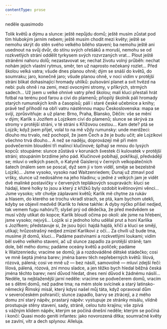 ```yaml
---
contentType: prose
---
```


<section>

neděle quasimodo

Tolik květů a dýmu a slunce: ještě nepůjdu domů; ještě musím zůstat pod tím hlubokým jarním nebem; ještě musím chodit mezi květy; ještě se nemohu skrýt do stěn svého velkého bílého stavení; ba nemohu ještě ani usednout na svůj dvůr, do stínu svých ořešáků a moruší, nemohu se od rozkvetlých strání oddělit tyrkysem svých rozvrzaných vrat… Plout ještě stráněmi nahoru dolů; nezastavovat se; nechat životu volný průběh: nechat nohám jejich vlastní rytmus, směr, ten už naprosto nečekaný rozlet… Před školou velká vatra; všude dnes planou ohně; dým se snáší do květů, do soumraku; jaro, konečně jaro; všude planou ohně, v noci vidím v protější stráni blikat dohasínající hromady uhlíků: pulsování planet a svit hvězd na nebi: puls ohně i na zemi, mezi ovocnými stromy, v příkrých, strmých sadech… Už jsem u velké ohnivé vatry před školou; malí kluci přestali hrát fotbal na terénu pod farou a civí do plamenů; přiopilý školník pálí hromady starých rumunských knih a časopisů; pálí i staré české učebnice a knihy; právě teď přihodil na obří vatru nástěnnou mapu Československa: mapa se svíjí, zprůsvitňuje: a už plane: Brno, Praha, Blansko, Děčín: vše se mění v dým; Karlík s Jozifem a Lojzíkem civí do plamenů; slunce se skrývá za stromy v protější stráni, v té stráni s Křížovou cestou… Kam dete? ptá se Lojzík; když jsem přijel, volal to na mě vždy rumunsky: unde merdžeci: dlouho mu trvalo, než pochopil, že jsem Čech a že je budu učit; ale Lojzíkovi všechno trvá dlouho… A než se naděju, doprovázejí mě při mém podvečerním bloudění tři malincí klučinové; šplhají se mnou do lysých kopců: stoupáme: slunce zůstává v korunách švestek či kulovatek v protější stráni; stoupáním brzdíme jeho pád. Klučinové pobíhají, pokřikují, předvádějí se; mluví o velkých psech, o Katyně Gaisleroj v černých velkopátečních šatech (málem sem se poscal, dyž sem ji v tom viděl, směje se bezelstně Lojzík)… Jsme vysoko, vysoko nad Waitzenriedem; Dunaj už ztmavl pod vršky, slunce už nedosáhne na jeho hladinu; u jedné z velkých jam je vidět dvě malinké postavičky v červených teplákových soupravách: kluci se hádají, které holky to jsou a který z křížků byly ozdobit květinovými věnci… Jsme vysoko; vítr chvěje záplavami květů; Karlík mě chytne za rukáv a hlasem, do kterého se trochu vkradl strach, se ptá, kam bychom utekli, kdyby se objevil medvěd (Karlík to řekne takhle: A dyby nýčko přišel nedjed, tak vemem fugu nahóru?); slyšel prý od dědečka, že před medvědem se musí vždy utíkat do kopce; Karlík bloudí očima po okolí: ale jsme na hřebeni, jsme vysoko; nejvýš… Lojzík si z jednoho lohu udělal prut a honí Karlíka s Jozífkem; představuje si, že jsou býci: hajdá hajdá, křičí a kluci se smějí, utíkají; hrůzostrašný nedjed zmizel Karlíkovi z očí… Za chvíli už bude tma, musíme jít domů, kluci… Padáme pastvinami a rozkvetlými loukami; vidím běl svého velkého stavení, ač už slunce zapadlo za protější stráně; tam dole, běl mého domu; padáme oceány květů a políček; padáme k Waitzenriedu; vracíme se domů; já a rozdováděné dětské stádečko; cosi ve mně šeptá jména barev; jména barev těch nepřeberných květů: lilová, rózová, pálená; cosi ve mně už — bez násilí, samovolně — mluví zdejší řečí: lilová, pálená, rózová, zní mnou sladce, a jen těžko bych hledal běžná česká jména těchto barev; není důvod hledat, dnes není důvod k žádnému násilí… Neděle, ta nejblaženější jarní neděle: vracíme se podvečerem domů, vracím se s dětmi domů, než padne tma; na mém stole svícínek a starý latinsko-německý Římský misál, který kdysi našel můj táta, když opravoval dům v severočeském pohraničí; slunce zapadlo, barvy se ztrácejí, a z mého domu zní starý nápěv, prastarý nápěv: vystupuje ze stránky misálu, vlídně prostupuje stěny stavení, sady, stráně, celou tuto krajinu; vše zpívá s vážným klidem nápěv, kterým se počíná dnešní neděle; kterým se počíná i končí: Quasi modo geniti infantes: jako novorozená dítka; soumračné květy se zavlní, vítr a dech splynou: Alleluja.

</section>
